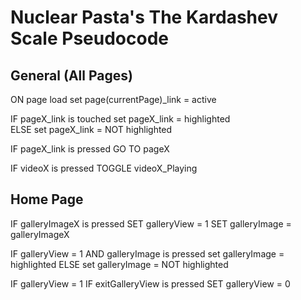 # Nuclear Pasta's The Kardashev Scale Pseudocode

## General (All Pages)

ON page load
  set page(currentPage)_link = active

IF pageX_link is touched 
  set pageX_link = highlighted  
ELSE
  set pageX_link = NOT highlighted

IF pageX_link is pressed
  GO TO pageX
  
IF videoX is pressed
  TOGGLE videoX_Playing

## Home Page

IF galleryImageX is pressed
  SET galleryView = 1
  SET galleryImage = galleryImageX
  
IF galleryView = 1 AND galleryImage is pressed 
  set galleryImage = highlighted
ELSE
  set galleryImage = NOT highlighted
  
IF galleryView = 1
  IF exitGalleryView is pressed
    SET galleryView = 0
